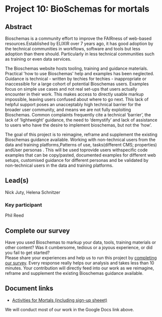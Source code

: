 # Project 10: BioSchemas for mortals

## Abstract

Bioschemas is a community effort to improve the FAIRness of web-based resources.Established by ELIXIR over 7 years ago, it has good adoption by the technical communities in workflows, software and tools but less adoption than there should. Particularly in less technical communities such as training or even data services.

The Bioschemas website hosts tooling, training and guidance materials. Practical 'how to use Bioschemas' help and examples has been neglected. Guidance is technical - written by techies for techies - inappropriate or inaccessible for a large cohort of potential Bioschemas users. Examples focus on simple use cases and not real set-ups that users actually encounter in their work. This makes access to directly usable markup impossible, leaving users confused about where to go next. This lack of helpful support poses an unacceptably high technical barrier for the broader user community, and means we are not fully exploiting Bioschemas. Common complaints frequently cite a technical ‘barrier’, the lack of ‘lightweight’ guidance, the need to ‘demystify’ and lack of assistance to users who have the desire to implement bioschemas, but not the ‘how’.

The goal of this project is to reimagine, reframe and supplement the existing Bioschemas guidance available. Working with non-technical users from the data and training platforms,Patterns of use, tasks(different CMS; properties) andUser personas . This will be used toprovide users withspecific code examples that can be copy/pasted, documented examples for different web setups, customised guidance for different personas and be validated by non-technical users in the data and training platforms.

## Lead(s)

Nick Juty, Helena Schnitzer

### Key participant

Phil Reed

## Complete our survey

Have you used Bioschemas to markup your data, tools, training materials or other content? 
Was it cumbersome, tedious or a joyous experience, or did you fail to get started?  
Please share your experiences and help us to run this project by [completing our survey](https://bit.ly/bh2410s). 
Every response really helps our analysis and takes less than 10 minutes. 
Your contribution will directly feed into our work as we reimagine, reframe and supplement the existing Bioschemas guidance available.

## Document links

- [Activities for Mortals (including sign-up sheeet)](https://docs.google.com/document/d/15inqwNojNYkcookFkrngezsAhdze2mZTcNpY6r46blY/edit?tab=t.0)

We will conduct most of our work in the Google Docs link above.
